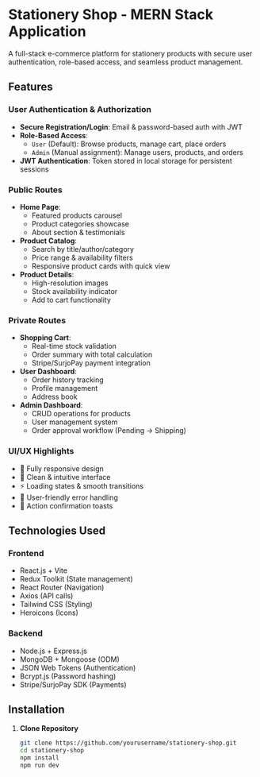 # Stationery Shop - MERN Stack Application

A full-stack e-commerce platform for stationery products with secure user authentication, role-based access, and seamless product management.

## Features

### User Authentication & Authorization
- **Secure Registration/Login**: Email & password-based auth with JWT
- **Role-Based Access**: 
  - `User` (Default): Browse products, manage cart, place orders
  - `Admin` (Manual assignment): Manage users, products, and orders
- **JWT Authentication**: Token stored in local storage for persistent sessions

### Public Routes
- **Home Page**: 
  - Featured products carousel
  - Product categories showcase
  - About section & testimonials
- **Product Catalog**:
  - Search by title/author/category
  - Price range & availability filters
  - Responsive product cards with quick view
- **Product Details**: 
  - High-resolution images
  - Stock availability indicator
  - Add to cart functionality

### Private Routes
- **Shopping Cart**:
  - Real-time stock validation
  - Order summary with total calculation
  - Stripe/SurjoPay payment integration
- **User Dashboard**:
  - Order history tracking
  - Profile management
  - Address book
- **Admin Dashboard**:
  - CRUD operations for products
  - User management system
  - Order approval workflow (Pending → Shipping)

### UI/UX Highlights
- 📱 Fully responsive design
- 🎨 Clean & intuitive interface
- ⚡ Loading states & smooth transitions
- 🛑 User-friendly error handling
- 💬 Action confirmation toasts

## Technologies Used

### Frontend
- React.js + Vite
- Redux Toolkit (State management)
- React Router (Navigation)
- Axios (API calls)
- Tailwind CSS (Styling)
- Heroicons (Icons)

### Backend
- Node.js + Express.js
- MongoDB + Mongoose (ODM)
- JSON Web Tokens (Authentication)
- Bcrypt.js (Password hashing)
- Stripe/SurjoPay SDK (Payments)

## Installation

1. **Clone Repository**
   ```bash
   git clone https://github.com/yourusername/stationery-shop.git
   cd stationery-shop
   npm install
   npm run dev